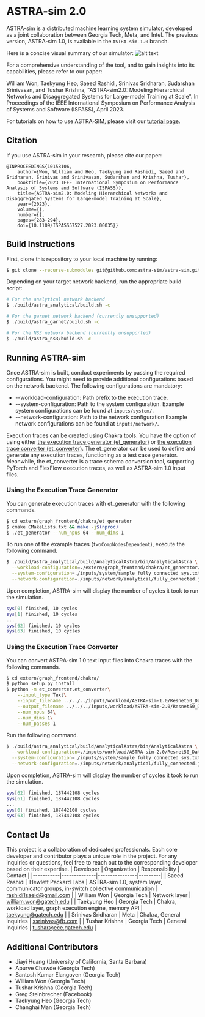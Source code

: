# ASTRA-sim 2.0
ASTRA-sim is a distributed machine learning system simulator, developed as a joint collaboration between Georgia Tech, Meta, and Intel.
The previous version, ASTRA-sim 1.0, is available in the `ASTRA-sim-1.0` branch.

Here is a concise visual summary of our simulator:
![alt text](https://github.com/astra-sim/astra-sim/blob/master/docs/images/astrasim_overview_codesign.png)

For a comprehensive understanding of the tool, and to gain insights into its capabilities, please refer to our paper:

William Won, Taekyung Heo, Saeed Rashidi, Srinivas Sridharan, Sudarshan Srinivasan, and Tushar Krishna, "ASTRA-sim2.0: Modeling Hierarchical Networks and Disaggregated Systems for Large-model Training at Scale". In Proceedings of the IEEE International Symposium on Performance Analysis of Systems and Software (ISPASS), April 2023.

For tutorials on how to use ASTRA-SIM, please visit our [tutorial page](https://astra-sim.github.io/).

## Citation
If you use ASTRA-sim in your research, please cite our paper:

```
@INPROCEEDINGS{10158106,
    author={Won, William and Heo, Taekyung and Rashidi, Saeed and Sridharan, Srinivas and Srinivasan, Sudarshan and Krishna, Tushar},
    booktitle={2023 IEEE International Symposium on Performance Analysis of Systems and Software (ISPASS)},
    title={ASTRA-sim2.0: Modeling Hierarchical Networks and Disaggregated Systems for Large-model Training at Scale},
    year={2023},
    volume={},
    number={},
    pages={283-294},
    doi={10.1109/ISPASS57527.2023.00035}}
```

## Build Instructions
First, clone this repository to your local machine by running:
```bash
$ git clone --recurse-submodules git@github.com:astra-sim/astra-sim.git
```

Depending on your target network backend, run the appropriate build script:
```bash
# For the analytical network backend
$ ./build/astra_analytical/build.sh -c

# For the garnet network backend (currently unsupported)
$ ./build/astra_garnet/build.sh -c

# For the NS3 network backend (currently unsupported)
$ ./build/astra_ns3/build.sh -c
```

## Running ASTRA-sim
Once ASTRA-sim is built, conduct experiments by passing the required configurations.
You might need to provide additional configurations based on the network backend.
The following configurations are mandatory:
* --workload-configuration: Path prefix to the execution trace.
* --system-configuration: Path to the system configuration. Example system configurations can be found at `inputs/system/`.
* --network-configuration: Path to the network configuration Example network configurations can be found at `inputs/network/`.

Execution traces can be created using Chakra tools. You have the option of using either [the execution trace generator (et_generator)](https://github.com/chakra-et/chakra#execution-trace-generator-et_generator)
or [the execution trace converter (et_converter)](https://github.com/chakra-et/chakra#execution-trace-converter-et_converter).
The et_generator can be used to define and generate any execution traces, functioning as a test case generator. Meanwhile, the et_converter is a trace schema conversion tool, supporting PyTorch and FlexFlow execution traces, as well as ASTRA-sim 1.0 input files.

### Using the Execution Trace Generator
You can generate execution traces with et_generator with the following commands.
```bash
$ cd extern/graph_frontend/chakra/et_generator
$ cmake CMakeLists.txt && make -j$(nproc)
$ ./et_generator --num_npus 64 --num_dims 1
```

To run one of the example traces (`twoCompNodesDependent`), execute the following command.
```bash
$ ./build/astra_analytical/build/AnalyticalAstra/bin/AnalyticalAstra \
  --workload-configuration=./extern/graph_frontend/chakra/et_generator/twoCompNodesDependent \
  --system-configuration=./inputs/system/sample_fully_connected_sys.txt \
  --network-configuration=./inputs/network/analytical/fully_connected.json
```

Upon completion, ASTRA-sim will display the number of cycles it took to run the simulation.
```bash
sys[0] finished, 10 cycles
sys[1] finished, 10 cycles
...
sys[62] finished, 10 cycles
sys[63] finished, 10 cycles
```

### Using the Execution Trace Converter
You can convert ASTRA-sim 1.0 text input files into Chakra traces with the following commands.
```bash
$ cd extern/graph_frontend/chakra/
$ python setup.py install
$ python -m et_converter.et_converter\
    --input_type Text\
    --input_filename ../../../inputs/workload/ASTRA-sim-1.0/Resnet50_DataParallel.txt\
    --output_filename ../../../inputs/workload/ASTRA-sim-2.0/Resnet50_DataParallel\
    --num_npus 64\
    --num_dims 1\
    --num_passes 1
```

Run the following command.
```bash
$ ./build/astra_analytical/build/AnalyticalAstra/bin/AnalyticalAstra \
  --workload-configuration=./inputs/workload/ASTRA-sim-2.0/Resnet50_DataParallel \
  --system-configuration=./inputs/system/sample_fully_connected_sys.txt \
  --network-configuration=./inputs/network/analytical/fully_connected.json
```

Upon completion, ASTRA-sim will display the number of cycles it took to run the simulation.
```bash
sys[62] finished, 187442108 cycles
sys[61] finished, 187442108 cycles
...
sys[0] finished, 187442108 cycles
sys[63] finished, 187442108 cycles
```

## Contact Us
This project is a collaboration of dedicated professionals. Each core developer and contributor plays a unique role in the project. For any inquiries or questions, feel free to reach out to the corresponding developer based on their expertise. 
| Developer | Organization | Responsibility | Contact |
|-----------|--------------|----------------|---------|
| Saeed Rashidi | Hewlett Packard Labs | ASTRA-sim 1.0, system layer, communicator groups, in-switch collective communication | rashidi1saeid@gmail.com |
| William Won | Georgia Tech | Network layer | william.won@gatech.edu |
| Taekyung Heo | Georgia Tech | Chakra, workload layer, graph execution engine, memory API | taekyung@gatech.edu |
| Srinivas Sridharan | Meta | Chakra, General inquiries | ssrinivas@fb.com |
| Tushar Krishna | Georgia Tech | General inquiries | tushar@ece.gatech.edu |

## Additional Contributors
* Jiayi Huang (University of California, Santa Barbara)
* Apurve Chawde (Georgia Tech)
* Santosh Kumar Elangoven (Georgia Tech)
* William Won (Georgia Tech)
* Tushar Krishna (Georgia Tech)
* Greg Steinbrecher (Facebook)
* Taekyung Heo (Georgia Tech)
* Changhai Man (Georgia Tech)
